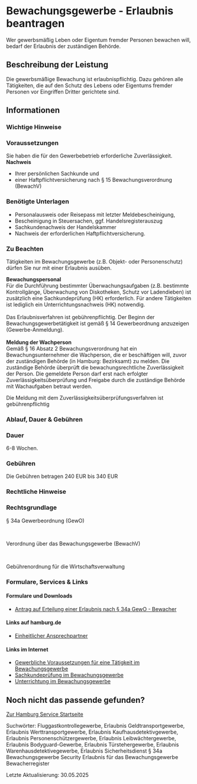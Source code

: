 




Bewachungsgewerbe - Erlaubnis beantragen
========================================

Wer gewerbsmäßig Leben oder Eigentum fremder Personen bewachen will, bedarf der Erlaubnis der zuständigen Behörde.

Beschreibung der Leistung
-------------------------

Die gewerbsmäßige Bewachung ist erlaubnispflichtig. Dazu gehören alle Tätigkeiten, die auf den Schutz des Lebens oder Eigentums fremder Personen vor Eingriffen Dritter gerichtete sind.

Informationen
-------------

### Wichtige Hinweise

### Voraussetzungen

Sie haben die für den Gewerbebetrieb erforderliche Zuverlässigkeit.  
**Nachweis**

* Ihrer persönlichen Sachkunde und
* einer Haftpflichtversicherung nach § 15 Bewachungsverordnung (BewachV)

### Benötigte Unterlagen

* Personalausweis oder Reisepass mit letzter Meldebescheinigung,
* Bescheinigung in Steuersachen, ggf. Handelsregisterauszug
* Sachkundenachweis der Handelskammer
* Nachweis der erforderlichen Haftpflichtversicherung.

### Zu Beachten

Tätigkeiten im Bewachungsgewerbe (z.B. Objekt- oder Personenschutz) dürfen Sie nur mit einer Erlaubnis ausüben.  
  
**Bewachungspersonal**  
Für die Durchführung bestimmter Überwachungsaufgaben (z.B. bestimmte Kontrollgänge, Überwachung von Diskotheken, Schutz vor Ladendieben) ist zusätzlich eine Sachkundeprüfung (HK) erforderlich. Für andere Tätigkeiten ist lediglich ein Unterrichtungsnachweis (HK) notwendig.  
   
Das Erlaubnisverfahren ist gebührenpflichtig. Der Beginn der Bewachungsgewerbetätigkeit ist gemäß § 14 Gewerbeordnung anzuzeigen (Gewerbe-Anmeldung).  
   
**Meldung der Wachperson**  
Gemäß § 16 Absatz 2 Bewachungsverordnung hat ein Bewachungsunternehmer die Wachperson, die er beschäftigen will, zuvor der zuständigen Behörde (in Hamburg: Bezirksamt) zu melden. Die zuständige Behörde überprüft die bewachungsrechtliche Zuverlässigkeit der Person. Die gemeldete Person darf erst nach erfolgter Zuverlässigkeitsüberprüfung und Freigabe durch die zuständige Behörde mit Wachaufgaben betraut werden.  
  
Die Meldung mit dem Zuverlässigkeitsüberprüfungsverfahren ist gebührenpflichtig

### Ablauf, Dauer & Gebühren

### Dauer

6-8 Wochen.

### Gebühren

Die Gebühren betragen 240 EUR bis 340 EUR

### Rechtliche Hinweise

### Rechtsgrundlage

§ 34a Gewerbeordnung (GewO)  
  
   
  
Verordnung über das Bewachungsgewerbe (BewachV)  
  
   
  
Gebührenordnung für die Wirtschaftsverwaltung

### Formulare, Services & Links

#### Formulare und Downloads

* [Antrag auf Erteilung einer Erlaubnis nach § 34a GewO - Bewacher](https://fhh1.hamburg.de/Dibis/form/pdf/Formular_Erlaubnis_Bewachung_barrierefrei.pdf)

#### Links auf hamburg.de

* [Einheitlicher Ansprechpartner](https://www.hamburg.de/politik-und-verwaltung/behoerden/bwi/services/einheitlicher-ansprechpartner)

#### Links im Internet

* [Gewerbliche Voraussetzungen für eine Tätigkeit im Bewachungsgewerbe](https://www.hk24.de/unternehmensfoerderung_und_start/sach_fachkundepruefungen_genehmigung/dienstl/bewachung/bewachungsgewerbe1/1162722)
* [Sachkundeprüfung im Bewachungsgewerbe](https://www.hk24.de/produktmarken/ausbildung-weiterbildung/sachkunde-fachkunde-pruefungen/dienstl/anmeldung-termine-sachkundepruefung/1162720)
* [Unterrichtung im Bewachungsgewerbe](https://www.hk24.de/produktmarken/ausbildung-weiterbildung/sachkunde-fachkunde-pruefungen/dienstl/bewachungsgewerbetermine-termine/1162716)

Noch nicht das passende gefunden?
---------------------------------

 [Zur Hamburg Service Startseite](/service/)

Suchwörter: Fluggastkontrollegewerbe, Erlaubnis Geldtransportgewerbe, Erlaubnis Werttransportgewerbe, Erlaubnis Kaufhausdetektivgewerbe, Erlaubnis Personenschützergewerbe, Erlaubnis Leibwächtergewerbe, Erlaubnis Bodyguard-Gewerbe, Erlaubnis Türstehergewerbe, Erlaubnis Warenhausdetektivegewerbe, Erlaubnis Sicherheitsdienst § 34a Bewachungsgewerbe Security Erlaubnis für das Bewachungsgewerbe Bewacherregister

Letzte Aktualisierung: 30.05.2025

